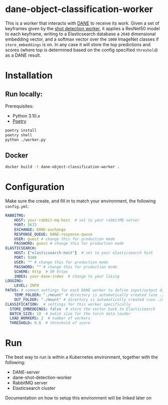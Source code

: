 # dane-object-classification-worker

This is a worker that interacts with [DANE](https://github.com/CLARIAH/DANE) to receive its work.
Given a set of keyframes given by the [shot detection worker](https://github.com/CLARIAH/shot-detection-worker),
it applies a ResNet50 model to each keyframe, writing to a Elasticsearch database a `2048` dimensional embedding vector, and
a softmax vector over the `1000` ImageNet classes if `store_embeddings` is on. In any case it will store the top predictions and scores
(where top is determined based on the config specified `threshold`) as a DANE result.

# Installation

## Run locally:

Prerequisites:

- Python 3.10.x
- [Poetry](https://python-poetry.org/)

```sh
poetry install
poetry shell
python ./worker.py
```

## Docker

```sh
docker build -t dane-object-classification-worker .
```

# Configuration

Make sure the create, and fill in to match your environment, the following `config.yml`:

```yaml
RABBITMQ:
    HOST: your-rabbit-mq-host  # set to your rabbitMQ server
    PORT: 5672
    EXCHANGE: DANE-exchange
    RESPONSE_QUEUE: DANE-response-queue
    USER: guest # change this for production mode
    PASSWORD: guest # change this for production mode
ELASTICSEARCH:
    HOST: ["elasticsearch-host"]  # set to your elasticsearch host
    PORT: 9200
    USER: "" # change this for production mode
    PASSWORD: "" # change this for production mode
    SCHEME: http  # OR https
    INDEX: your-dane-index  # change to your liking
LOGGING:
    LEVEL: INFO
PATHS: # common settings for each DANE worker to define input/output dirs (with a common mount point)
    TEMP_FOLDER: "./mount" # directory is automatically created (use ./mount for local testing)
    OUT_FOLDER: "./mount" # directory is automatically created (use ./mount for local testing)
CLASSIFICATION:  # settings for this worker specifically
  STORE_EMBEDDINGS: false  # store the vector back to Elasticsearch
  BATCH_SIZE: 10  # batch size for the torch data loader
  LOAD_WORKERS: 2  # number of workers
  THRESHOLD: 0.6  # threshold of score
```


# Run

The best way to run is within a Kubernetes environment, together with the following:

- DANE-server
- dane-shot-detection-worker
- RabbitMQ server
- Elasticsearch cluster

Documentation on how to setup this environment will be linked later on
